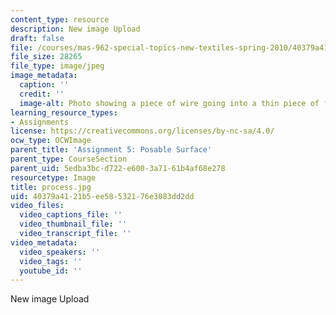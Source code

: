 ```yaml
---
content_type: resource
description: New image Upload
draft: false
file: /courses/mas-962-special-topics-new-textiles-spring-2010/40379a4121b5ee58532176e3083dd2dd_process.jpg
file_size: 28265
file_type: image/jpeg
image_metadata:
  caption: ''
  credit: ''
  image-alt: Photo showing a piece of wire going into a thin piece of felt.
learning_resource_types:
- Assignments
license: https://creativecommons.org/licenses/by-nc-sa/4.0/
ocw_type: OCWImage
parent_title: 'Assignment 5: Posable Surface'
parent_type: CourseSection
parent_uid: 5edba3bc-d722-e600-3a71-61b4af68e278
resourcetype: Image
title: process.jpg
uid: 40379a41-21b5-ee58-5321-76e3083dd2dd
video_files:
  video_captions_file: ''
  video_thumbnail_file: ''
  video_transcript_file: ''
video_metadata:
  video_speakers: ''
  video_tags: ''
  youtube_id: ''
---
```

New image Upload